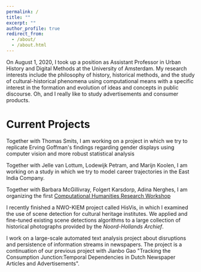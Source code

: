 ```yaml
---
permalink: /
title: ""
excerpt: ""
author_profile: true
redirect_from: 
  - /about/
  - /about.html
---
```


On August 1, 2020, I took up a position as Assistant Professor in Urban History and Digital Methods at the University of Amsterdam. My research interests include the philosophy of history, historical methods, and the study of cultural-historical phenomena using computational means with a specific interest in the formation and evolution of ideas and concepts in public discourse. Oh, and I really like to study advertisements and consumer products.

# Current Projects
Together with Thomas Smits, I am working on a project in which we try to replicate Erving Goffman's findings regarding gender displays using computer vision and more robust statistical analysis

Together with Jelle van Lottum, Lodewijk Petram, and Marijn Koolen, I am  working on a study in which we try to model career trajectories in the East India Company.

Together with Barbara McGillivray, Folgert Karsdorp, Adina Nerghes, I am organizing the first [Computational Humanities Research Workshop](https://www.computational-humanities-research.org/cfp/)

I recently finished a NWO-KIEM project called HisVis, in which I examined the use of scene detection for cultural heritage institutes. We applied and fine-tuned existing scene detections algorithms to a large collection of historical photographs provided by the _Noord-Hollands Archief_.

I work on a large-scale automated text analysis project about disruptions and persistence of information streams in newspapers. The project is a continuation of our previous project with Jianbo Gao "Tracking the Consumption Junction:Temporal Dependencies in Dutch Newspaper Articles and Advertisements".